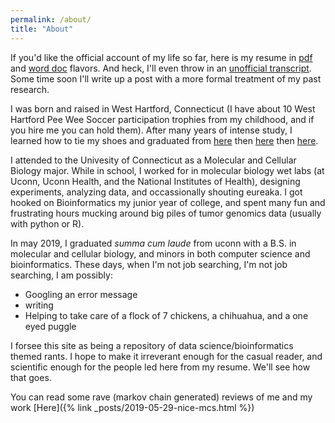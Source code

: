 ```yaml
---
permalink: /about/
title: "About"
---
```



If you'd like the official account of my life so far, here is my resume in [pdf](/assets/Thomas_Davis_Resume.pdf) and [word doc](/assets/Thomas_Davis_Resume.docx) flavors. And heck, I'll even throw in an [unofficial transcript](/assets/Thomas_Davis_Transcript.pdf). Some time soon I'll write up a post with a more formal treatment of my past research.

I was born and raised in West Hartford, Connecticut (I have about 10 West Hartford Pee Wee Soccer
participation trophies from my childhood, and if you hire me you can hold them). After many years of intense study, I learned how to tie my shoes and graduated from [here](https://morley.whps.org/) then [here](https://kingphilip.whps.org/) then [here](https://hall.whps.org/). 

I attended to the Univesity of Connecticut as a Molecular and Cellular Biology major. While in school, I worked for in molecular biology wet labs (at Uconn, Uconn Health, and the National Institutes of Health), designing experiments, analyzing data, and occassionally shouting eureaka. I got hooked on Bioinformatics my junior year of college, and spent many fun and frustrating hours mucking around big piles of tumor genomics data (usually with python or R). 

In may 2019, I graduated *summa cum laude* from uconn with a B.S. in molecular and cellular biology, and minors in both computer science and bioinformatics. These days, when I'm not job searching, I'm not job searching, I am possibly: 

* Googling an error message 
* writing
* Helping to take care of a flock of 7 chickens, a chihuahua, and a one eyed puggle 
  
I forsee this site as being a repository of data science/bioinformatics themed rants. I hope to make it irreverant enough for the casual reader, and scientific enough for the people led here from my resume. We'll see how that goes.       

You can read some rave (markov chain generated) reviews of me and my work [Here]({% link _posts/2019-05-29-nice-mcs.html %})
